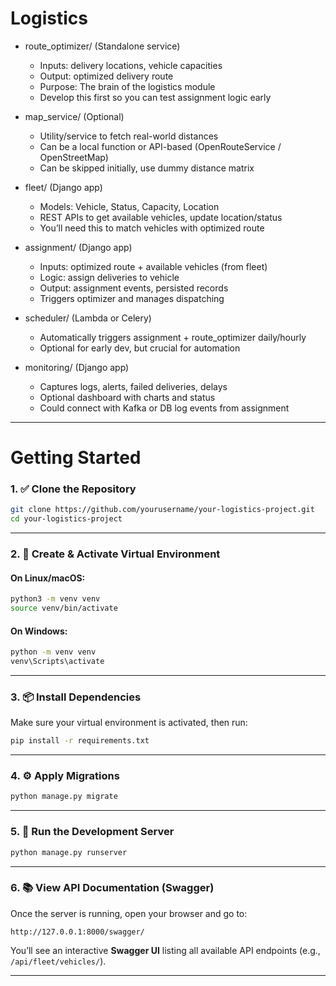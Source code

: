 # Logistics

- route_optimizer/ (Standalone service)
  - Inputs: delivery locations, vehicle capacities
  - Output: optimized delivery route
  - Purpose: The brain of the logistics module
  - Develop this first so you can test assignment logic early
 
- map_service/ (Optional)
  - Utility/service to fetch real-world distances
  - Can be a local function or API-based (OpenRouteService / OpenStreetMap)
  - Can be skipped initially, use dummy distance matrix
 
- fleet/ (Django app)
  - Models: Vehicle, Status, Capacity, Location
  - REST APIs to get available vehicles, update location/status
  - You’ll need this to match vehicles with optimized route
 
- assignment/ (Django app)
  - Inputs: optimized route + available vehicles (from fleet)
  - Logic: assign deliveries to vehicle
  - Output: assignment events, persisted records
  - Triggers optimizer and manages dispatching
 
- scheduler/ (Lambda or Celery)
  - Automatically triggers assignment + route_optimizer daily/hourly
  - Optional for early dev, but crucial for automation
 
- monitoring/ (Django app)
  - Captures logs, alerts, failed deliveries, delays
  - Optional dashboard with charts and status
  - Could connect with Kafka or DB log events from assignment
---
# Getting Started
### 1. ✅ Clone the Repository

```bash
git clone https://github.com/yourusername/your-logistics-project.git
cd your-logistics-project
```

---

### 2. 🐍 Create & Activate Virtual Environment

#### On Linux/macOS:
```bash
python3 -m venv venv
source venv/bin/activate
```

#### On Windows:
```bash
python -m venv venv
venv\Scripts\activate
```

---

### 3. 📦 Install Dependencies

Make sure your virtual environment is activated, then run:

```bash
pip install -r requirements.txt
```

---

### 4. ⚙️ Apply Migrations

```bash
python manage.py migrate
```

---

### 5. 🚦 Run the Development Server

```bash
python manage.py runserver
```

---

### 6. 📚 View API Documentation (Swagger)

Once the server is running, open your browser and go to:

```
http://127.0.0.1:8000/swagger/
```

You’ll see an interactive **Swagger UI** listing all available API endpoints (e.g., `/api/fleet/vehicles/`).

---